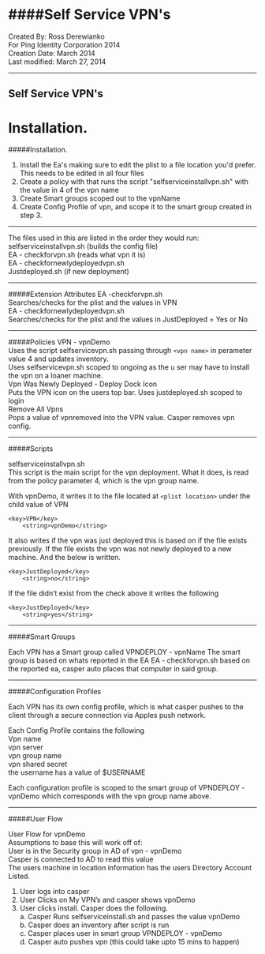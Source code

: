 ####Self Service VPN's
====

Created By: Ross Derewianko  
For Ping Identity Corporation 2014  
Creation Date: March 2014  
Last modified: March 27, 2014  

--------------------------------------------------------
Self Service VPN's
--------------------------------------------------------

Installation.
=======
#####Installation.


1. Install the Ea's making sure to edit the plist to a file location you'd prefer. This needs to be edited in all four files
2. Create a policy with that runs the script "selfserviceinstallvpn.sh" with the value in 4 of the vpn name
3. Create Smart groups scoped out to the vpnName
4. Create Config Profile of vpn, and scope it to the smart group created in step 3.

--------------------------------------------------------

The files used in this are listed in the order they would run:   
selfserviceinstallvpn.sh (builds the config file)  
EA - checkforvpn.sh (reads what vpn it is)  
EA - checkfornewlydeployedvpn.sh   
Justdeployed.sh (if new deployment)  


--------------------------------------------------------	

#####Extension Attributes
EA -checkforvpn.sh  
 Searches/checks for the plist and the values in VPN  
EA - checkfornewlydeployedvpn.sh   
 Searches/checks for the plist and the values in JustDeployed = Yes or No  


--------------------------------------------------------	

#####Policies
VPN - vpnDemo  
Uses the script selfservicevpn.sh passing through ```<vpn name>``` in perameter value 4 and updates inventory.  
Uses selfservicevpn.sh scoped to ongoing as the u ser may have to install the vpn on a loaner machine.  
Vpn Was Newly Deployed - Deploy Dock Icon  
Puts the VPN icon on the users top bar. Uses justdeployed.sh scoped to login  
Remove All Vpns  
Pops a value of vpnremoved into the VPN value. Casper removes vpn config.  

--------------------------------------------------------	
#####Scripts  

selfserviceinstallvpn.sh  
This script is the main script for the vpn deployment. What it does, is read from the policy parameter 4, which is the vpn group name.  

With vpnDemo, it writes it to the file located at ```<plist location>```  under the child value of VPN  
```
<key>VPN</key>
	<string>vpnDemo</string>
```
It also writes if the vpn was just deployed this is based on if the file exists previously. If the file exists the vpn was not newly deployed to a new machine. And the below is written.  
```
<key>JustDeployed</key>
	<string>no</string> 
```

If the file didn’t exist from the check above it writes the following  
```
<key>JustDeployed</key>
	<string>yes</string> 
```	
--------------------------------------------------------	
#####Smart Groups  

Each VPN has a Smart group called VPNDEPLOY - vpnName
The smart group is based on whats reported in the EA EA - checkforvpn.sh based on the reported ea, casper auto places that computer in said group.  

--------------------------------------------------------	
#####Configuration Profiles  

Each VPN has its own config profile, which is what casper pushes to the client through a secure connection via Apples push network.  

Each Config Profile contains the following  
Vpn name  
vpn server  
vpn group name  
vpn shared secret  
the username has a value of $USERNAME  


Each configuration profile is scoped to the smart group of VPNDEPLOY - vpnDemo which corresponds with the vpn group name above.  

--------------------------------------------------------	
#####User Flow  

User Flow for vpnDemo  
Assumptions to base this will work off of:  
User is in the Security group in AD of vpn - vpnDemo  
Casper is connected to AD to read this value  
The users machine in location information has the users Directory Account Listed.  



1. User logs into casper  
2. User Clicks on My VPN’s and casper shows vpnDemo  
3. User clicks install. Casper does the following.  
	a. Casper Runs selfserviceinstall.sh and passes the value vpnDemo  
	b. Casper does an inventory after script is run  
	c. Casper places user in smart group VPNDEPLOY - vpnDemo  
	d. Casper auto pushes vpn (this could take upto 15 mins to happen)  

